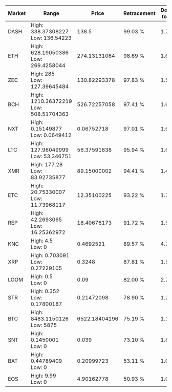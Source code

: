 | Market | Range | Price| Retracement | Doubles to 50% |
| --- | --- | --- | --- | --- |
| DASH | High: 338.37308227<br />Low: 136.54223 | 138.5 | 99.03 % | 1.71 |
| ETH | High: 628.19050386<br />Low: 269.4258044 | 274.13131064 | 98.69 % | 1.64 |
| ZEC | High: 285<br />Low: 127.39645484 | 130.82293378 | 97.83 % | 1.58 |
| BCH | High: 1210.36372219<br />Low: 508.51704363 | 526.72257058 | 97.41 % | 1.63 |
| NXT | High: 0.15149877<br />Low: 0.0649412 | 0.06752718 | 97.01 % | 1.60 |
| LTC | High: 127.96049999<br />Low: 53.346751 | 56.37591838 | 95.94 % | 1.61 |
| XMR | High: 177.28<br />Low: 83.92735877 | 89.15000002 | 94.41 % | 1.46 |
| ETC | High: 20.75330007<br />Low: 11.73968117 | 12.35100225 | 93.22 % | 1.32 |
| REP | High: 42.2693065<br />Low: 16.25362972 | 18.40676173 | 91.72 % | 1.59 |
| KNC | High: 4.5<br />Low: 0 | 0.4692521 | 89.57 % | 4.79 |
| XRP | High: 0.703091<br />Low: 0.27229105 | 0.3248 | 87.81 % | 1.50 |
| LOOM | High: 0.5<br />Low: 0 | 0.09 | 82.00 % | 2.78 |
| STR | High: 0.352<br />Low: 0.17800187 | 0.21472098 | 78.90 % | 1.23 |
| BTC | High: 8483.1150126<br />Low: 5875 | 6522.18404196 | 75.19 % | 1.10 |
| SNT | High: 0.1450001<br />Low: 0 | 0.039 | 73.10 % | 1.86 |
| BAT | High: 0.44789409<br />Low: 0 | 0.20999723 | 53.11 % | 1.07 |
| EOS | High: 9.99<br />Low: 0 | 4.90162778 | 50.93 % | 1.02 |
